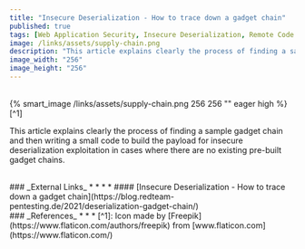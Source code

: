 ```yaml
---
title: "Insecure Deserialization - How to trace down a gadget chain"
published: true
tags: [Web Application Security, Insecure Deserialization, Remote Code Execution, Gadget Chains, PHP]
image: /links/assets/supply-chain.png
description: "This article explains clearly the process of finding a sample gadget chain and then writing a small code to build the payload for insecure deserialization exploitation in cases where there are no existing pre-built gadget chains."
image_width: "256"
image_height: "256"
---
```


<br>
{% smart_image /links/assets/supply-chain.png 256 256 "" eager high %}
[^1]
<br>

This article explains clearly the process of finding a sample gadget chain and then writing a small code to build the payload for insecure deserialization exploitation in cases where there are no existing pre-built gadget chains.

<br>
### _External Links_
* * *
* #### [Insecure Deserialization - How to trace down a gadget chain](https://blog.redteam-pentesting.de/2021/deserialization-gadget-chain/)

<br>
### _References_
* * *
[^1]: Icon made by [Freepik](https://www.flaticon.com/authors/freepik) from [www.flaticon.com](https://www.flaticon.com/)
